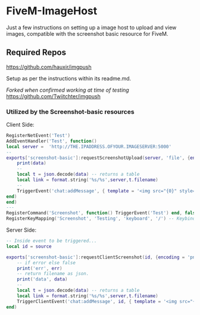 # FiveM-ImageHost
Just a few instructions on setting up a image host to upload and view images, compatible with the screenshot basic resource for FiveM.


## Required Repos
<https://github.com/hauxir/imgpush>

Setup as per the instructions within its readme.md. 

*Forked when confirmed working at time of testing*
<https://github.com/Twiitchter/imgpush>

### Utilized by the Screenshot-basic resources
Client Side:
```lua
RegisterNetEvent('Test')
AddEventHandler('Test', function()
local server =  'http://THE.IPADDRESS.OFYOUR.IMAGESERVER:5000'
--
exports['screenshot-basic']:requestScreenshotUpload(server, 'file', {encoding = 'png', quality = 0.88}, function(data)
    print(data)
    --
    local t = json.decode(data) -- returns a table
    local link = format.string('%s/%s',server,t.filename)
    --
    TriggerEvent('chat:addMessage', { template = '<img src="{0}" style="width: 50%; height: 43%;" />', args = {link} })
end)
end)
---
RegisterCommand('Screenshot', function() TriggerEvent('Test') end, false) 
RegisterKeyMapping('Screenshot', 'Testing', 'keyboard', '/') -- Keybind Default(Menu/Settings/Keybinds/FiveM)..
```

Server Side:
```lua
-- Inside event to be triggered... 
local id = source

exports['screenshot-basic']:requestClientScreenshot(id, {encoding = 'png', quality = 0.88}, function(err, data)
    -- if error else false
    print('err', err)
    -- return filename as json. 
    print('data', data)
    --
    local t = json.decode(data) -- returns a table
    local link = format.string('%s/%s',server,t.filename)
    TriggerClientEvent('chat:addMessage', id, { template = '<img src="{0}" style="width: 50%; height: 43%;" />', args = {link} }) 
end)
```
